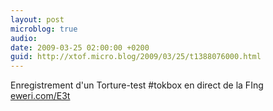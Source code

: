 ```yaml
---
layout: post
microblog: true
audio: 
date: 2009-03-25 02:00:00 +0200
guid: http://xtof.micro.blog/2009/03/25/t1388076000.html
---
```

Enregistrement d'un Torture-test #tokbox  en direct de la FIng [eweri.com/E3t](http://eweri.com/E3t)
